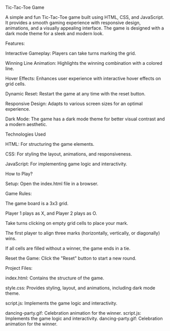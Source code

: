Tic-Tac-Toe Game


A simple and fun Tic-Tac-Toe game built using HTML, CSS, and JavaScript. It provides a smooth gaming experience with responsive design, animations, and a visually appealing interface. The game is designed with a dark mode theme for a sleek and modern look.


Features:


Interactive Gameplay: Players can take turns marking the grid.

Winning Line Animation: Highlights the winning combination with a colored line.

Hover Effects: Enhances user experience with interactive hover effects on grid cells.

Dynamic Reset: Restart the game at any time with the reset button.

Responsive Design: Adapts to various screen sizes for an optimal experience.

Dark Mode: The game has a dark mode theme for better visual contrast and a modern aesthetic.


Technologies Used


HTML: For structuring the game elements.

CSS: For styling the layout, animations, and responsiveness.

JavaScript: For implementing game logic and interactivity.


How to Play?


Setup: Open the index.html file in a browser.

Game Rules:

The game board is a 3x3 grid.

Player 1 plays as X, and Player 2 plays as O.

Take turns clicking on empty grid cells to place your mark.

The first player to align three marks (horizontally, vertically, or diagonally) wins.

If all cells are filled without a winner, the game ends in a tie.

Reset the Game: Click the "Reset" button to start a new round.


Project Files:


index.html: Contains the structure of the game.

style.css: Provides styling, layout, and animations, including dark mode theme.

script.js: Implements the game logic and interactivity.

dancing-party.gif: Celebration animation for the winner.
script.js: Implements the game logic and interactivity.
dancing-party.gif: Celebration animation for the winner.
